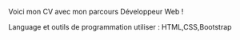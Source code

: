 Voici mon CV avec mon parcours Développeur Web ! 

Language et outils de programmation utiliser :
            HTML,CSS,Bootstrap
